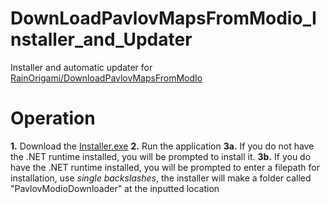 # DownLoadPavlovMapsFromModio_Installer_and_Updater
Installer and automatic updater for [RainOrigami/DownloadPavlovMapsFromModIo](https://github.com/RainOrigami/DownloadPavlovMapsFromModIo)

# Operation
**1.** Download the [Installer.exe](https://github.com/THW-Reaper/DownLoadPavlovMapsFromModio_Installer_and_Updater/releases/latest/download/Installer.exe)
**2.** Run the application
**3a.** If you do not have the .NET runtime installed, you will be prompted to install it.
**3b.** If you do have the .NET runtime installed, you will be prompted to enter a filepath for installation, use *single backslashes*, the installer will make a folder called "PavlovModioDownloader" at the inputted location 
